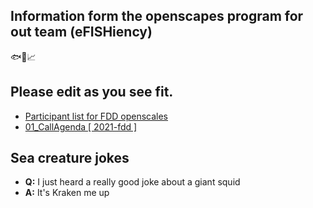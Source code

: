 ## Information form the openscapes program for out team (eFISHiency)

🐟📡📈

## Please edit as you see fit.

- [Participant list for FDD openscales](https://docs.google.com/spreadsheets/d/1Xv-N-_PiJwbgrtxXFtRUI_-spq92ZjSylPxMKRWEqfE/edit#gid=0) 
- [01_CallAgenda [ 2021-fdd ]](https://docs.google.com/document/d/1degvJXpLuYBhpNfo0uaVElXUu2G20SIxYoN1hbhGPfI/edit#heading=h.ypq91biaklid)

## Sea creature jokes

- **Q:** I just heard a really good joke about a giant squid
- **A:** It's Kraken me up 
